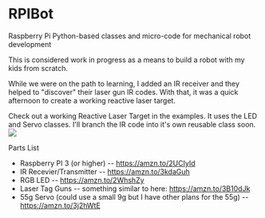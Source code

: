 # RPIBot
Raspberry Pi Python-based classes and micro-code for mechanical robot development

This is considered work in progress as a means to build a robot with my kids from scratch.

While we were on the path to learning, I added an IR receiver and they helped to "discover" their laser gun IR codes.
With that, it was a quick afternoon to create a working reactive laser target.

Check out a working Reactive Laser Target in the examples. 
It uses the LED and Servo classes.  I'll branch the IR code into it's own reusable class soon.
<img src="https://lh3.googleusercontent.com/VwFm20yw5cL_Fhu-8qrrHV8EP4r_ZTsnFtOTpwIyLZ_-IfUndoSvcu1tfT79lmyG-XD1OLXo9fEnM_3brVqBoPSms7wfKTJnvmKMtQ0HpJdsTO2BejDWq_597YkobnMNVQKopcs4ssK8OZxiljCxxKClbm-_wGAM5UDRHyXqrbW0LFiM5EJjYInRR_XuLKg_KrG5AZx1H9VoPl1gqU-QzqcDcR1G-0qL2TE7O5lTZ8twRwuuWFbl05Qb9d3TP_ZxfAv3zrm-ijGfMEHcH3BWSwCcvEbMjyqg71DV6uXZ3SgcVDh1SKBgCDuheeCim4062aBeq-DHNZZCDZ5eMFVvCP9rOJ-9TJYt93MuHiHs1z0NGDtQaTYph9d47sw1c6ShnJH9UNJRRmJZZtxoJPYDxHbNQW7kIGbKSyFcafas1Ryrly_tqPXfSw6nDjGJuIYGqVgXcVZ5_xjUi0AEtquUcLLWpLe8JNU4C53sUsg-5A6sIQNjWmUHv9nd7rESaPjGut1Faht5i_2mwEZNrchcAqTmHH8_zrwWzOQbiIKXfShj64QeY0szU0KfIJQKUFsuPDLFi4UtDvIXjgTJ9Cx4DjJvUwf3XQ-j9AB6-2Up-xBYgXsW-_vjKy_3U_ZB7CsuChMVE6D2l2hULcZtb_cmOUtPWBdBCW_tW4kiEWnW8HJXnAdefVCUGWI1o7ZU81QNPMEcpx4jg7xB9PvzdPss2w9Q=w1890-h1418-no?authuser=0">

Parts List
* Raspberry PI 3 (or higher) -- https://amzn.to/2UCIyId
* IR Recevier/Transmitter -- https://amzn.to/3kdaGuh
* RGB LED -- https://amzn.to/2WhshZy
* Laser Tag Guns -- something similar to here: https://amzn.to/3B10dJk
* 55g Servo (could use a small 9g but I have other plans for the 55g) -- https://amzn.to/3j2hWtE
